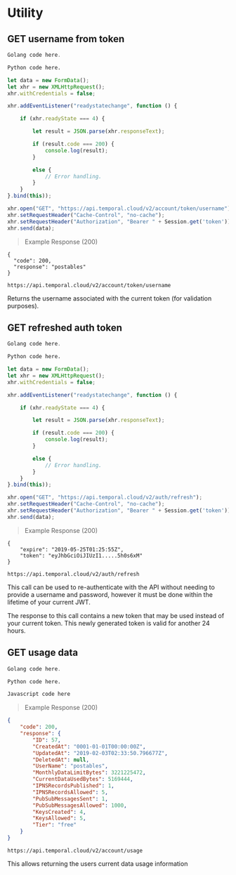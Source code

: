 # Utility

## GET username from token

```go
Golang code here.
```

```python
Python code here.
```

```javascript
let data = new FormData();
let xhr = new XMLHttpRequest();
xhr.withCredentials = false;

xhr.addEventListener("readystatechange", function () {

    if (xhr.readyState === 4) {

        let result = JSON.parse(xhr.responseText);

        if (result.code === 200) {
            console.log(result);
        }

        else {
            // Error handling.
        }
    }
}.bind(this));

xhr.open("GET", "https://api.temporal.cloud/v2/account/token/username");
xhr.setRequestHeader("Cache-Control", "no-cache");
xhr.setRequestHeader("Authorization", "Bearer " + Session.get('token'));
xhr.send(data);
```

> Example Response (200)

```
{
  "code": 200,
  "response": "postables"
}
```

`https://api.temporal.cloud/v2/account/token/username`

Returns the username associated with the current token (for validation purposes).


## GET refreshed auth token

```go
Golang code here.
```

```python
Python code here.
```

```javascript
let data = new FormData();
let xhr = new XMLHttpRequest();
xhr.withCredentials = false;

xhr.addEventListener("readystatechange", function () {

    if (xhr.readyState === 4) {

        let result = JSON.parse(xhr.responseText);

        if (result.code === 200) {
            console.log(result);
        }

        else {
            // Error handling.
        }
    }
}.bind(this));

xhr.open("GET", "https://api.temporal.cloud/v2/auth/refresh");
xhr.setRequestHeader("Cache-Control", "no-cache");
xhr.setRequestHeader("Authorization", "Bearer " + Session.get('token'));
xhr.send(data);
```

> Example Response (200)

```
{
    "expire": "2019-05-25T01:25:55Z",
    "token": "eyJhbGciOiJIUzI1.....5h0s6xM"
}
```

`https://api.temporal.cloud/v2/auth/refresh`

This call can be used to re-authenticate with the API without needing to provide a username and password, however it must be done within the lifetime of your current JWT.

The response to this call contains a new token that may be used instead of your current token. This newly generated token is valid for another 24 hours.

## GET usage data

```go
Golang code here.
```

```python
Python code here.
```

```javascript
Javascript code here
```

> Example Response (200)

```json
{
    "code": 200,
    "response": {
        "ID": 57,
        "CreatedAt": "0001-01-01T00:00:00Z",
        "UpdatedAt": "2019-02-03T02:33:50.796677Z",
        "DeletedAt": null,
        "UserName": "postables",
        "MonthlyDataLimitBytes": 3221225472,
        "CurrentDataUsedBytes": 5169444,
        "IPNSRecordsPublished": 1,
        "IPNSRecordsAllowed": 5,
        "PubSubMessagesSent": 1,
        "PubSubMessagesAllowed": 1000,
        "KeysCreated": 4,
        "KeysAllowed": 5,
        "Tier": "free"
    }
}
```

`https://api.temporal.cloud/v2/account/usage`

This allows returning the users current data usage information